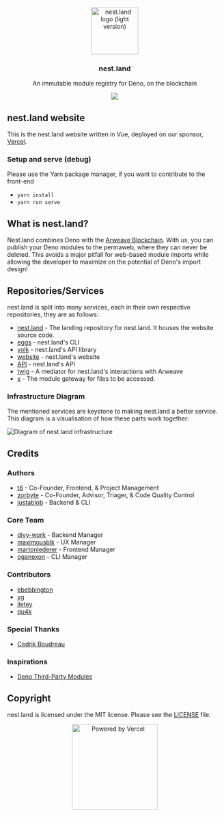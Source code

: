 <br />
<p align="center">
  <a href="https://nest.land/">
    <img src="../public/images/nest.land/logo_light.svg" alt="nest.land logo (light version)" width="110">
  </a>

  <h3 align="center">nest.land</h3>

  <p align="center">
    An immutable module registry for Deno, on the blockchain
 </p>
 <p align="center">
  <img src="https://opencollective.com/nestdotland/tiers/badge.svg" />
 </p>
</p>

<!-- markdownlint-disable first-line-heading -->
## nest.land website
<!-- markdownlint-enable first-line-heading -->
This is the nest.land website written in Vue, deployed on our sponsor, [Vercel](https://vercel.com?utm_source=nest-land).

### Setup and serve (debug)
Please use the Yarn package manager, if you want to contribute to the front-end
- `yarn install`
- `yarn run serve`

## What is nest.land?

Nest.land combines Deno with the [Arweave Blockchain](https://www.arweave.org/). With us, you can publish your Deno modules to the permaweb, where they can never be deleted. This avoids a major pitfall for web-based module imports while allowing the developer to maximize on the potential of Deno's import design!

## Repositories/Services

nest.land is split into many services, each in their own respective repositories, they are as follows:

- [nest.land](https://github.com/nestdotland/nest.land) - The landing repository for nest.land.
  It houses the website source code.
- [eggs](https://github.com/nestdotland/eggs) - nest.land's CLI
- [yolk](https://github.com/nestdotland/yolk) - nest.land's API library
- [website](https://github.com/nestdotland/website) - nest.land's website
- [API](https://github.com/nestdotland/api) - nest.land's API
- [twig](https://github.com/nestdotland/twig) - A mediator for nest.land's interactions with Arweave
- [x](https://github.com/nestdotland/x) - The module gateway for files to be accessed.

### Infrastructure Diagram

The mentioned services are keystone to making nest.land a better service.
This diagram is a visualisation of how these parts work together:

![Diagram of nest.land infrastructure](../public/nest-diagram.svg)

## Credits

### Authors

- [t8](https://github.com/t8) - Co-Founder, Frontend, & Project Management
- [zorbyte](https://github.com/zorbyte) - Co-Founder, Advisor, Triager, & Code Quality Control
- [justablob](https://github.com/justablob) - Backend & CLI

### Core Team

- [divy-work](https://github.com/divy-work) - Backend Manager
- [maximousblk](https://github.com/maximousblk) - UX Manager
- [martonlederer](https://github.com/martonlederer) - Frontend Manager
- [oganexon](https://github.com/oganexon) - CLI Manager

### Contributors

- [ebebbington](https://github.com/ebebbington)
- [yg](https://github.com/yg)
- [jletey](https://github.com/jletey)
- [qu4k](https://github.com/Qu4k)

### Special Thanks

- [Cedrik Boudreau](https://github.com/cedriking)

### Inspirations

- [Deno Third-Party Modules](https://deno.land/x)


## Copyright

nest.land is licensed under the MIT license. Please see the [LICENSE](../LICENSE) file.

 <p align="center">
  <a href="https://vercel.com?utm_source=nest-land">
    <img src="../public/images/vercel/powered_by_vercel.jpg" alt="Powered by Vercel" width="200">
  </a>
</p>
